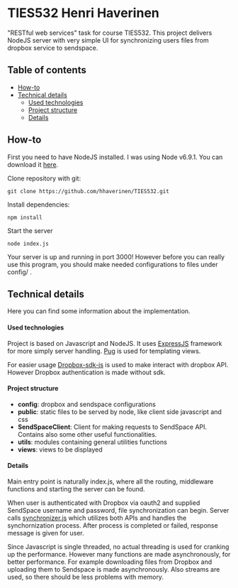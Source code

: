 # TIES532 Henri Haverinen

"RESTful web services" task for course TIES532. This project delivers NodeJS server with very simple UI for
synchronizing users files from dropbox service to sendspace.

Table of contents
---
* [How-to](#howto)
* [Technical details](#tech-details)
    * [Used technologies](#technologies)
    * [Project structure](#structure)
    * [Details](#sub-details)
    
How-to<a name="howto"></a>
---
First you need to have NodeJS installed. I was using Node v6.9.1. You can download it [here](https://nodejs.org/en/).

Clone repository with git:
```
git clone https://github.com/hhaverinen/TIES532.git
```
Install dependencies:
```
npm install
```
Start the server
```
node index.js
```
Your server is up and running in port 3000! However before you can really use this program, you should make needed
 configurations to files under config/ .

Technical details<a name="tech-details"></a>
---
Here you can find some information about the implementation.

#### Used technologies<a name="technologies"></a>
Project is based on Javascript and NodeJS. It uses [ExpressJS](http://expressjs.com/) framework for more simply server
handling. [Pug](https://pugjs.org) is used for templating views.

For easier usage [Dropbox-sdk-js](https://github.com/dropbox/dropbox-sdk-js) is used to make interact with dropbox API.
However Dropbox authentication is made without sdk.

#### Project structure<a name="structure"></a>
- **config**: dropbox and sendspace configurations
- **public**: static files to be served by node, like client side javascript and css
- **SendSpaceClient**: Client for making requests to SendSpace API. Contains also some other useful functionalities.
- **utils**: modules containing general utilities functions
- **views**: views to be displayed

#### Details<a name="sub-details"></a>
Main entry point is naturally index.js, where all the routing, middleware functions and starting the server can be found.

When user is authenticated with Dropbox via oauth2 and supplied SendSpace username and password, file synchronization
can begin. Server calls [synchronizer.js](./synchronizer.js) which utilizes both APIs and handles the synchornization process.
After process is completed or failed, response message is given for user.

Since Javascript is single threaded, no actual threading is used for cranking up the performance. However many functions
are made asynchronously, for better performance. For example downloading files from Dropbox and uploading them to Sendspace
is made asynchronously. Also streams are used, so there should be less problems with memory.